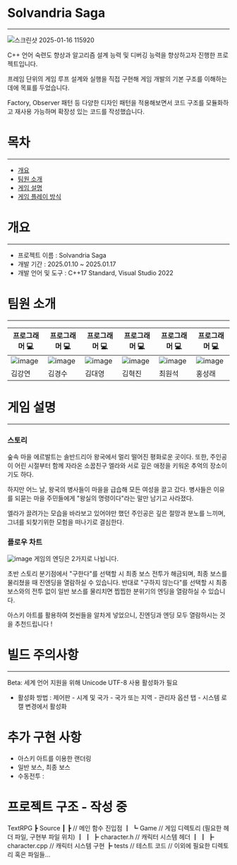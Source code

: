 # Solvandria Saga
---
![스크린샷 2025-01-16 115920](https://github.com/user-attachments/assets/a270aefe-2b3f-4cc9-9fb5-0de4c045b112)

C++ 언어 숙련도 향상과 알고리즘 설계 능력 및 디버깅 능력을 향상하고자 진행한 프로젝트입니다. 

프레임 단위의 게임 루프 설계와 실행을 직접 구현해 게임 개발의 기본 구조를 이해하는데에 목표를 두었습니다.

Factory, Observer 패턴 등 다양한 디자인 패턴을 적용해보면서 코드 구조를 모듈화하고 재사용 가능하며 확장성 있는 코드를 작성했습니다.
# 목차
---
- [개요](#개요)
- [팀원 소개](#팀원-소개)
- [게임 설명](#게임-설명)
- [게임 플레이 방식](#게임-플레이-방식)
# 개요
---
- 프로젝트 이름 : Solvandria Saga
- 개발 기간 : 2025.01.10 ~ 2025.01.17
- 개발 언어 및 도구 : C++17 Standard, Visual Studio 2022
# 팀원 소개
---
| 프로그래머 💻                             | 프로그래머 💻                             | 프로그래머 💻                             | 프로그래머 💻                             | 프로그래머 💻                             | 프로그래머 💻                             |
| ------------------------------------ | ------------------------------------ | ------------------------------------ | ------------------------------------ | ------------------------------------ | ------------------------------------ |
| ![image](https://github.com/user-attachments/assets/c1a445bc-164d-49ec-a96a-9238e65c78db) | ![image](https://github.com/user-attachments/assets/34d693cc-fcce-4cb7-82d5-c270de311b1f) | ![image](https://github.com/user-attachments/assets/e0b5d0eb-c210-440a-9b93-57739b8bc483)| ![image](https://github.com/user-attachments/assets/7f9c9440-242d-43dd-9f15-b1a34fe70341) | ![image](https://github.com/user-attachments/assets/0d52f9cb-f1a6-4ec4-994d-061849fd0702) | ![image](https://github.com/user-attachments/assets/dd6672a5-9df3-4cdb-b2c1-415fd53494ff)
|                김강연                 |                김경수                 |                김대영                 |                김혁진                 |                최원석                 |                홍성래                 |
# 게임 설명
---
### 스토리
숲속 마을 에르발트는 솔반드리아 왕국에서 멀리 떨어진 평화로운 곳이다. 또한, 주인공이 어린 시절부터 함께 자라온 소꿉친구 엘라와 서로 깊은 애정을 키워온 추억의 장소이기도 하다.

하지만 어느 날, 왕국의 병사들이 마을을 급습해 모든 여성을 끌고 갔다. 병사들은 이유를 되묻는 마을 주민들에게 "왕실의 명령이다"라는 말만 남기고 사라졌다.

엘라가 끌려가는 모습을 바라보고 있어야만 했던 주인공은 깊은 절망과 분노를 느끼며, 그녀를 되찾기위한 모험을 떠나기로 결심한다.

### 플로우 차트
![image](https://github.com/user-attachments/assets/a4fa374b-ddab-4e8e-aff0-ab0592dd739e)
게임의 엔딩은 2가지로 나뉩니다.

초반 스토리 분기점에서 "구한다"를 선택할 시 최종 보스 전투가 해금되며, 최종 보스를 물리쳤을 때 진엔딩을 열람하실 수 있습니다.
반대로 "구하지 않는다"를 선택할 시 최종 보스와의 전투 없이 일반 보스를 물리치면 찝찝한 분위기의 엔딩을 열람하실 수 있습니다.

아스키 아트를 활용하여 컷씬들을 알차게 넣었으니, 진엔딩과 엔딩 모두 열람하시는 것을 추천드립니다 !

# 빌드 주의사항
---
Beta: 세계 언어 지원을 위해 Unicode UTF-8 사용 활성화가 필요
- 활성화 방법 : 제어판 - 시계 및 국가 - 국가 또는 지역 - 관리자 옵션 탭 - 시스템 로캘 변경에서 활성화


# 추가 구현 사항
 - 아스키 아트를 이용한 랜더링
 - 일반 보스, 최종 보스
 - 수동전투 : 

# 프로젝트 구조 - 작성 중

TextRPG
 ┣ Source
 ┃ ┣ // 메인 함수 진입점
 ┃ ┗ Game // 게임 디렉토리 (필요한 헤더 파일, 구현부 파일 위치)
 ┃ ┃ ┣ character.h // 캐릭터 시스템 헤더
 ┃ ┃ ┣ character.cpp // 캐릭터 시스템 구현
 ┣ tests // 테스트 코드
 // 이외에 필요한 디렉토리 혹은 파일들...



